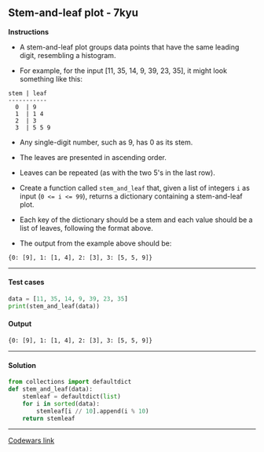 ## Stem-and-leaf plot - 7kyu

**Instructions**

- A stem-and-leaf plot groups data points that have the same leading digit, resembling a histogram.

- For example, for the input [11, 35, 14, 9, 39, 23, 35], it might look something like this:

```
stem | leaf
-----------
  0  | 9
  1  | 1 4
  2  | 3
  3  | 5 5 9
```

- Any single-digit number, such as 9, has 0 as its stem.

- The leaves are presented in ascending order.

- Leaves can be repeated (as with the two 5's in the last row).

- Create a function called `stem_and_leaf` that, given a list of integers `i` as input (`0 <= i <= 99`), returns a dictionary containing a stem-and-leaf plot.

- Each key of the dictionary should be a stem and each value should be a list of leaves, following the format above.

- The output from the example above should be:

```
{0: [9], 1: [1, 4], 2: [3], 3: [5, 5, 9]}
```

---

#### Test cases

```python
data = [11, 35, 14, 9, 39, 23, 35]
print(stem_and_leaf(data))
```

#### Output

```
{0: [9], 1: [1, 4], 2: [3], 3: [5, 5, 9]}
```

---

#### Solution

```python
from collections import defaultdict
def stem_and_leaf(data):
    stemleaf = defaultdict(list)
    for i in sorted(data):
        stemleaf[i // 10].append(i % 10)
    return stemleaf
```

---

[Codewars link](https://www.codewars.com/kata/5cc80fbe701f0d001136e5eb)
